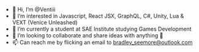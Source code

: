 - 👋 Hi, I’m @Ventiii
- 👀 I’m interested in Javascript, React JSX, GraphQL, C#, Unity, Lua & VEXT (Venice Unleashed)
- 🌱 I’m currently a student at SAE Institute studying Games Development 
- 💞️ I’m looking to collaborate and share ideas with anything 🤣
- 📫 Can reach me by flicking an email to bradley_seemore@outlook.com

